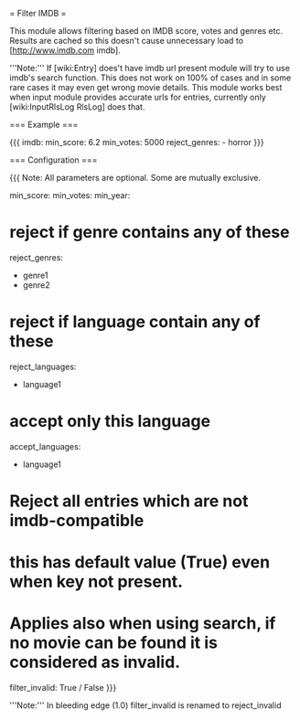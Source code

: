 = Filter IMDB =

This module allows filtering based on IMDB score, votes and genres etc.
Results are cached so this doesn't cause unnecessary load to [http://www.imdb.com imdb].

'''Note:''' If [wiki:Entry] does't have imdb url present module will try to use imdb's search function. This does not work on 100% of cases and in some rare cases it may even get wrong movie details. This module works best when input module provides accurate urls for entries, currently only [wiki:InputRlsLog RlsLog] does that.

=== Example ===

{{{
imdb:
  min_score: 6.2
  min_votes: 5000
  reject_genres:
    - horror
}}}

=== Configuration ===

{{{
Note: All parameters are optional. Some are mutually exclusive.

min_score: <num>
min_votes: <num>
min_year: <num>

# reject if genre contains any of these
reject_genres:
  - genre1
  - genre2

# reject if language contain any of these
reject_languages:
  - language1

# accept only this language
accept_languages:
  - language1

# Reject all entries which are not imdb-compatible
# this has default value (True) even when key not present.
# Applies also when using search, if no movie can be found it is considered as invalid.
filter_invalid: True / False
}}}

'''Note:''' In bleeding edge (1.0) filter_invalid is renamed to reject_invalid